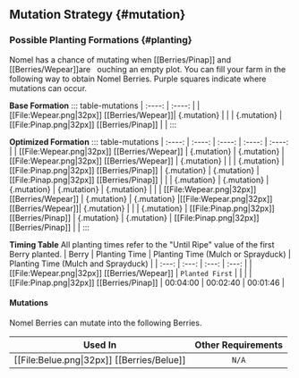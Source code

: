 ## Mutation Strategy {#mutation}

### Possible Planting Formations {#planting}

Nomel has a chance of mutating when [[Berries/Pinap]] and [[Berries/Wepear]]are     ouching an empty plot. You can fill your farm in the following way to obtain Nomel Berries. Purple squares indicate where mutations can occur.

**Base Formation**
::: table-mutations
| :----: | :----: |
|[[File:Wepear.png\|32px]] [[Berries/Wepear]]| {.mutation} | |
| {.mutation} | [[File:Pinap.png\|32px]] [[Berries/Pinap]] | |
:::

**Optimized Formation**
::: table-mutations
| :----: | :----: | :----: | :----: | :----: |
| [[File:Wepear.png\|32px]] [[Berries/Wepear]] | {.mutation} | {.mutation} | [[File:Wepear.png\|32px]] [[Berries/Wepear]] | {.mutation} | |
| {.mutation} | [[File:Pinap.png\|32px]] [[Berries/Pinap]] | {.mutation} | {.mutation} | [[File:Pinap.png\|32px]] [[Berries/Pinap]] | |
| {.mutation} | {.mutation} | {.mutation} | {.mutation} | {.mutation} | |
| [[File:Wepear.png\|32px]] [[Berries/Wepear]] | {.mutation} | {.mutation} |[[File:Wepear.png\|32px]] [[Berries/Wepear]]| {.mutation} | |
| {.mutation} | [[File:Pinap.png\|32px]] [[Berries/Pinap]] | {.mutation} | {.mutation} | [[File:Pinap.png\|32px]] [[Berries/Pinap]] | |
:::

**Timing Table**
All planting times refer to the "Until Ripe" value of the first Berry planted.
| Berry                                         | Planting Time | Planting Time (Mulch or Sprayduck)    | Planting Time (Mulch and Sprayduck)   |
| :---:                                         | :---:         | :---:                                 | :---:                                 |
| [[File:Wepear.png\|32px]] [[Berries/Wepear]]       | `Planted First` | | |
| [[File:Pinap.png\|32px]] [[Berries/Pinap]]    | 00:04:00      | 00:02:40                              | 00:01:46                                |

#### Mutations
Nomel Berries can mutate into the following Berries.

| Used In                                       | Other Requirements |
| :---:                                         | :---: |
| [[File:Belue.png\|32px]] [[Berries/Belue]]    | `N/A` |